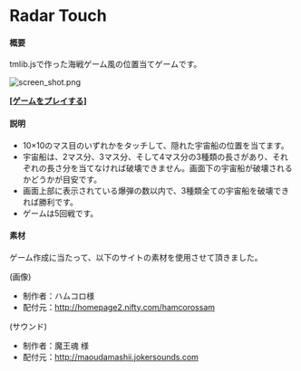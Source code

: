 # Radar Touch
#### 概要
tmlib.jsで作った海戦ゲーム風の位置当てゲームです。

![screen_shot.png](https://raw.githubusercontent.com/alkn203/radar_touch/gh-pages/screen_shot.png)

[**[ゲームをプレイする]**](http://alkn203.github.io/radar_touch/)

#### 説明
* 10×10のマス目のいずれかをタッチして、隠れた宇宙船の位置を当てます。
* 宇宙船は、2マス分、3マス分、そして4マス分の3種類の長さがあり、それぞれの長さ分を当てなければ破壊できません。画面下の宇宙船が破壊されるかどうかが目安です。
* 画面上部に表示されている爆弾の数以内で、3種類全ての宇宙船を破壊できれば勝利です。
* ゲームは5回戦です。

#### 素材
ゲーム作成に当たって、以下のサイトの素材を使用させて頂きました。

(画像)
* 制作者：ハムコロ様
* 配付元：http://homepage2.nifty.com/hamcorossam

(サウンド)
* 制作者：魔王魂 様
* 配付元：http://maoudamashii.jokersounds.com
